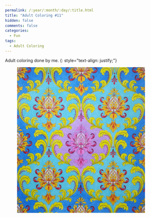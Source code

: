 ```yaml
---
permalink: /:year/:month/:day/:title.html
title: "Adult Coloring #11"
hidden: false
comments: false
categories:
  - Fun
tags:
  - Adult Coloring
---
```


Adult coloring done by me.
{: style="text-align: justify;"}
<br>

<figure>
    <a href="/assets/fun/2018/11/03/IMG_20181103_221258.jpg"><img src="/assets/fun/2018/11/03/IMG_20181103_221258.jpg"></a>
</figure>
